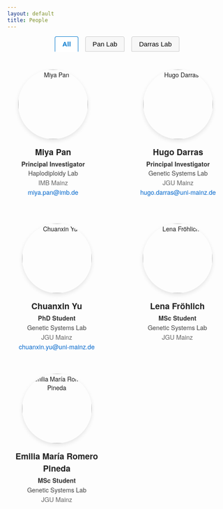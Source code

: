 ```yaml
---
layout: default
title: People
---
```


<style>
/* Layout */
.group-leaders {
  display: flex;
  justify-content: center;
  gap: 120px;
  margin: 40px 0 60px 0;
  flex-wrap: wrap;
}

.people-grid {
  display: grid;
  grid-template-columns: repeat(auto-fit, minmax(180px, 1fr));
  gap: 50px;
  justify-items: center;
  margin-top: 40px;
}

/* Card layout for each person */
.person {
  text-align: center;
  max-width: 220px;
  font-family: "Helvetica Neue", Helvetica, Arial, sans-serif;
}

.person img {
  width: 160px;
  height: 160px;
  object-fit: cover;
  border-radius: 50%;
  box-shadow: 0px 4px 10px rgba(0,0,0,0.1);
  transition: transform 0.3s ease, box-shadow 0.3s ease;
}

.person img:hover {
  transform: scale(1.05);
  box-shadow: 0px 6px 15px rgba(0,0,0,0.2);
}

/* Name */
.person h3 {
  margin-top: 15px;
  margin-bottom: 5px;
  font-size: 1.2rem;
  font-weight: 600;
  color: #222;
  text-align: center;
}

/* Ensure all text under the photo is centered */
.person p,
.person a {
  display: block;
  text-align: center;
  margin: 3px 0;
  font-size: 0.9rem;
  line-height: 1.3;
}

/* Roles */
.person .role {
  font-weight: 600;
  color: #333;
}

/* Labs */
.person .lab {
  font-weight: 500;
  color: #444;
}

/* Institutes */
.person .institute {
  font-weight: 400;
  color: #666;
}

/* Email links */
.person a {
  color: #0066cc;
  text-decoration: none;
}

.person a:hover {
  text-decoration: underline;
}

/* Filter buttons */
#people-filter {
  text-align: center;
  margin-bottom: 30px;
}
#people-filter button {
  margin: 0 6px;
  padding: 8px 16px;
  font-size: 0.95rem;
  cursor: pointer;
  border: 1px solid #ccc;
  background: #f7f7f7;
  border-radius: 4px 4px 0 0;
  transition: background 0.2s, border-color 0.2s;
}
#people-filter button:hover {
  background: #eaeaea;
}
#people-filter button.active {
  background: #fff;
  border: 1px solid #0077cc;
  border-bottom: 2px solid #fff;
  color: #0077cc;
  font-weight: 600;
}
</style>

<!-- Filter buttons -->
<div id="people-filter">
  <button class="active" onclick="filterPeople('all', this)">All</button>
  <button onclick="filterPeople('pan', this)">Pan Lab</button>
  <button onclick="filterPeople('darras', this)">Darras Lab</button>
</div>

<div class="group-leaders">
  <div class="person" data-lab="pan">
    <img src="{{ '/assets/images/miya-pan.png' | relative_url }}" alt="Miya Pan">
    <h3>Miya Pan</h3>
    <p class="role">Principal Investigator</p>
    <p class="lab">Haplodiploidy Lab</p>
    <p class="institute">IMB Mainz</p>
    <p><a href="mailto:miya.pan@imb.de">miya.pan@imb.de</a></p>
  </div>
  <div class="person" data-lab="darras">
    <img src="{{ '/assets/images/hugo-darras.png' | relative_url }}" alt="Hugo Darras">
    <h3>Hugo Darras</h3>
    <p class="role">Principal Investigator</p>
    <p class="lab">Genetic Systems Lab</p>
    <p class="institute">JGU Mainz</p>
    <p><a href="mailto:hugo.darras@uni-mainz.de">hugo.darras@uni-mainz.de</a></p>
  </div>
</div>

<div class="people-grid">
  <div class="person" data-lab="darras">
    <img src="{{ '/assets/images/chuanxin.png' | relative_url }}" alt="Chuanxin Yu">
    <h3>Chuanxin Yu</h3>
    <p class="role">PhD Student</p>
    <p class="lab">Genetic Systems Lab</p>
    <p class="institute">JGU Mainz</p>
    <p><a href="mailto:chuanxin.yu@uni-mainz.de">chuanxin.yu@uni-mainz.de</a></p>
  </div>

  <div class="person" data-lab="darras">
    <img src="{{ '/assets/images/lena.png' | relative_url }}" alt="Lena Fröhlich">
    <h3>Lena Fröhlich</h3>
    <p class="role">MSc Student</p>
    <p class="lab">Genetic Systems Lab</p>
    <p class="institute">JGU Mainz</p>
  </div>

  <div class="person" data-lab="darras">
    <img src="{{ '/assets/images/emilia.png' | relative_url }}" alt="Emilia María Romero Pineda">
    <h3>Emilia María Romero Pineda</h3>
    <p class="role">MSc Student</p>
    <p class="lab">Genetic Systems Lab</p>
    <p class="institute">JGU Mainz</p>
  </div>
</div>

<script>
function filterPeople(lab, button) {
  const people = document.querySelectorAll('.person');
  people.forEach(person => {
    if (lab === 'all') {
      person.style.display = 'block';
    } else {
      person.style.display = person.getAttribute('data-lab') === lab ? 'block' : 'none';
    }
  });

  document.querySelectorAll('#people-filter button').forEach(btn => btn.classList.remove('active'));
  button.classList.add('active');
}
</script>
